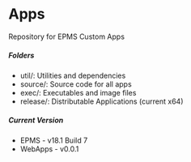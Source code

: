 # Apps




Repository for EPMS Custom Apps

##### Folders
* util/: Utilities and dependencies
* source/: Source code for all apps
* exec/: Executables and image files
* release/: Distributable Applications (current x64)

##### Current Version
* EPMS - v18.1 Build 7
* WebApps - v0.0.1
